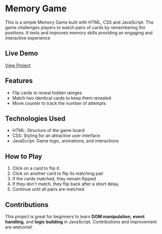# Memory Game
This is a simple Memory Game built with HTML, CSS and JavaScript. The game challenges players to watch pairs of cards by remembering thir positions. It tests and improves memory skills providing an engaging and interactive experience

## Live Demo
[View Project](https://dmayor22.github.io/Memory-Game/)

## Features
- Flip cards to reveal hidden iamges
- Match two identical cards to keep them revealed
- Move counter to track the number of attempts

## Technologies Used
- HTML: Structure of the game board
- CSS: Styling for an attractive user interface
- JavaScript: Game logic, animations, and interactions

## How to Play
1. Click on a card to flip it.
2. Click on another card to flip its matching pair
3. If the cards matched, they remain flipped
4. If they don't match, they flip back after a short delay.
5. Continue until all pairs are matched.


## Contributions
This project is great for beginners to learn **DOM manipulation**, **event handling**, and **logic building** in JavaScript. Contributions and improvement are welcome!





